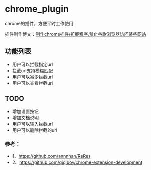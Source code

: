 # chrome_plugin
chrome的插件，方便平时工作使用

插件制作博文：[制作chrome插件/扩展程序,禁止谷歌浏览器访问某些网站][0]




## 功能列表
- 用户可以拦截指定url
- 拦截url支持模糊匹配
- 用户可以减少拦截url
- 用户可以查看拦截url

## TODO

- 增加设置按钮
- 增加文档说明
- 用户可以输入拦截url
- 用户可以删除拦截的url


### 参考：
- 1、https://github.com/annnhan/ReRes
- 2、https://github.com/qiqiboy/chrome-extension-development

[0]:http://www.cnblogs.com/shengulong/p/8946721.html
[1]:https://github.com/annnhan/ReRes
